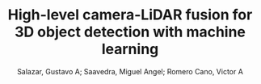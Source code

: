 ---
paperId: 21
author: Salazar, Gustavo A; Saavedra, Miguel Angel; Romero Cano, Victor A
publicationauthor: Salazar, G. A. et al.
title: High-level camera-LiDAR fusion for 3D object detection with machine learning
pdf: 21_CameraReady_21.pdf
poster: 21_poster_21.png
pitch: https://youtu.be/EczlJP82YMk
type: Poster
topic: 3D Vision
category: Extended Abstract
link: https://research.latinxinai.org/papers/cvpr/2021/pdf/21_CameraReady_21.pdf
conference: cvpr
year: 2021
tags: cvpr-2021-ea
location: Virtual
---